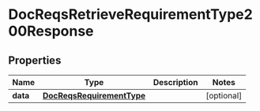 

# DocReqsRetrieveRequirementType200Response


## Properties

| Name | Type | Description | Notes |
|------------ | ------------- | ------------- | -------------|
|**data** | [**DocReqsRequirementType**](DocReqsRequirementType.md) |  |  [optional] |




